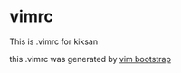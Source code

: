 # vimrc
This is .vimrc for kiksan

this .vimrc was generated by [vim bootstrap](https://vim-bootstrap.com/)
